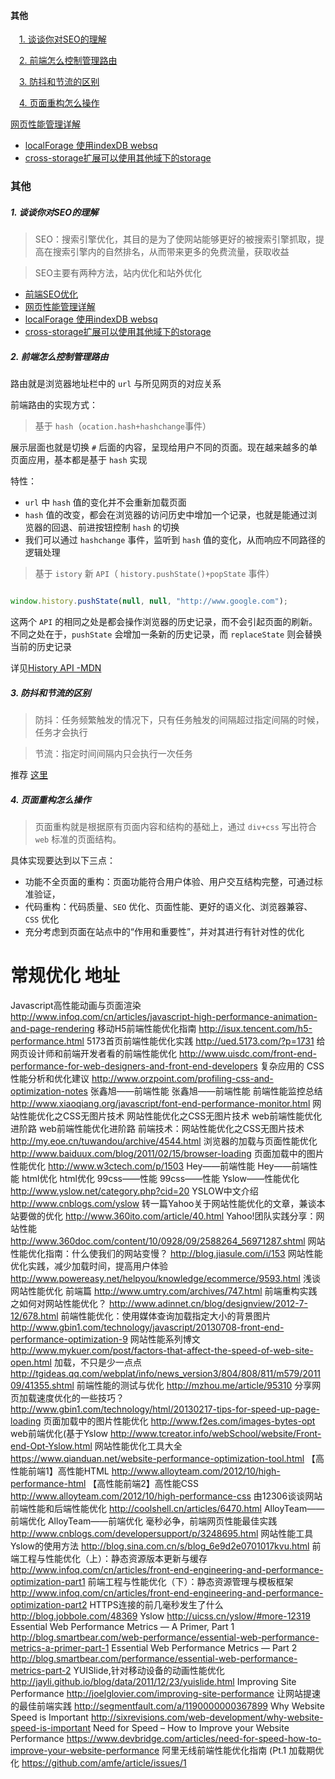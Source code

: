 
<h4>其他</h4>

&emsp;[1. 谈谈你对SEO的理解](#q1)

&emsp;[2. 前端怎么控制管理路由](#q2)

&emsp;[3. 防抖和节流的区别](#q3)

&emsp;[4. 页面重构怎么操作](#q4)

[网页性能管理详解](http://www.ruanyifeng.com/blog/2015/09/web-page-performance-in-depth.html)
- [localForage 使用indexDB websq](https://github.com/localForage/localForage)
- [cross-storage扩展可以使用其他域下的storage](https://github.com/zendesk/cross-storage)

### 其他

<h5 id='q1'>1. 谈谈你对SEO的理解</h5>

> SEO：搜索引擎优化，其目的是为了使网站能够更好的被搜索引擎抓取，提高在搜索引擎内的自然排名，从而带来更多的免费流量，获取收益

> SEO主要有两种方法，站内优化和站外优化

- [前端SEO优化](https://imweb.io/topic/5682938b57d7a6c47914fc00)
- [网页性能管理详解](http://www.ruanyifeng.com/blog/2015/09/web-page-performance-in-depth.html)
- [localForage 使用indexDB websq](https://github.com/localForage/localForage)
- [cross-storage扩展可以使用其他域下的storage](https://github.com/zendesk/cross-storage)

<h5 id='q2'>2. 前端怎么控制管理路由</h5>

路由就是浏览器地址栏中的 `url` 与所见网页的对应关系

前端路由的实现方式：

> 基于 `hash`（`ocation.hash+hashchange`事件）

展示层面也就是切换 `#` 后面的内容，呈现给用户不同的页面。现在越来越多的单页面应用，基本都是基于  `hash` 实现

特性：
 
- `url` 中 `hash` 值的变化并不会重新加载页面
- `hash` 值的改变，都会在浏览器的访问历史中增加一个记录，也就是能通过浏览器的回退、前进按钮控制 `hash` 的切换
- 我们可以通过 `hashchange` 事件，监听到 `hash` 值的变化，从而响应不同路径的逻辑处理

> 基于 `istory` 新 `API`（ `history.pushState()+popState` 事件）

```js

window.history.pushState(null, null, "http://www.google.com");

```

这两个 `API` 的相同之处是都会操作浏览器的历史记录，而不会引起页面的刷新。不同之处在于，`pushState` 会增加一条新的历史记录，而 `replaceState` 则会替换当前的历史记录

详见[History API -MDN](https://developer.mozilla.org/zh-CN/docs/Web/API/History_API)

<h5 id='q3'>3. 防抖和节流的区别</h5>

> 防抖：任务频繁触发的情况下，只有任务触发的间隔超过指定间隔的时候，任务才会执行

> 节流：指定时间间隔内只会执行一次任务

推荐 [这里](https://juejin.im/post/5c87b54ce51d455f7943dddb#chapter-three-one)

<h5 id='q4'>4. 页面重构怎么操作</h5>

> 页面重构就是根据原有页面内容和结构的基础上，通过 `div+css` 写出符合 `web` 标准的页面结构。

具体实现要达到以下三点：

- 功能不全页面的重构：页面功能符合用户体验、用户交互结构完整，可通过标准验证，
- 代码重构：代码质量、`SEO` 优化、页面性能、更好的语义化、浏览器兼容、`CSS` 优化
- 充分考虑到页面在站点中的“作用和重要性”，并对其进行有针对性的优化




#  常规优化	地址
Javascript高性能动画与页面渲染	http://www.infoq.com/cn/articles/javascript-high-performance-animation-and-page-rendering
移动H5前端性能优化指南	http://isux.tencent.com/h5-performance.html
5173首页前端性能优化实践	http://ued.5173.com/?p=1731
给网页设计师和前端开发者看的前端性能优化	http://www.uisdc.com/front-end-performance-for-web-designers-and-front-end-developers
复杂应用的 CSS 性能分析和优化建议	http://www.orzpoint.com/profiling-css-and-optimization-notes
张鑫旭——前端性能	张鑫旭——前端性能
前端性能监控总结	http://www.xiaoqiang.org/javascript/font-end-performance-monitor.html
网站性能优化之CSS无图片技术	网站性能优化之CSS无图片技术
web前端性能优化进阶路	web前端性能优化进阶路
前端技术：网站性能优化之CSS无图片技术	http://my.eoe.cn/tuwandou/archive/4544.html
浏览器的加载与页面性能优化	http://www.baiduux.com/blog/2011/02/15/browser-loading
页面加载中的图片性能优化	http://www.w3ctech.com/p/1503
Hey——前端性能	Hey——前端性能
html优化	html优化
99css——性能	99css——性能
Yslow——性能优化	http://www.yslow.net/category.php?cid=20
YSLOW中文介绍	http://www.cnblogs.com/yslow
转一篇Yahoo关于网站性能优化的文章，兼谈本站要做的优化	http://www.360ito.com/article/40.html
Yahoo!团队实践分享：网站性能	http://www.360doc.com/content/10/0928/09/2588264_56971287.shtml
网站性能优化指南：什么使我们的网站变慢？	http://blog.jiasule.com/i/153
网站性能优化实践，减少加载时间，提高用户体验	http://www.powereasy.net/helpyou/knowledge/ecommerce/9593.html
浅谈网站性能优化 前端篇	http://www.umtry.com/archives/747.html
前端重构实践之如何对网站性能优化？	http://www.adinnet.cn/blog/designview/2012-7-12/678.html
前端性能优化：使用媒体查询加载指定大小的背景图片	http://www.gbin1.com/technology/javascript/20130708-front-end-performance-optimization-9
网站性能系列博文	http://www.mykuer.com/post/factors-that-affect-the-speed-of-web-site-open.html
加载，不只是少一点点	http://tgideas.qq.com/webplat/info/news_version3/804/808/811/m579/201109/41355.shtml
前端性能的测试与优化	http://mzhou.me/article/95310
分享网页加载速度优化的一些技巧？	http://www.gbin1.com/technology/html/20130217-tips-for-speed-up-page-loading
页面加载中的图片性能优化	http://www.f2es.com/images-bytes-opt
web前端优化(基于Yslow	http://www.tcreator.info/webSchool/website/Front-end-Opt-Yslow.html
网站性能优化工具大全	https://www.qianduan.net/website-performance-optimization-tool.html
【高性能前端1】高性能HTML	http://www.alloyteam.com/2012/10/high-performance-html
【高性能前端2】高性能CSS	http://www.alloyteam.com/2012/10/high-performance-css
由12306谈谈网站前端性能和后端性能优化	http://coolshell.cn/articles/6470.html
AlloyTeam——前端优化	AlloyTeam——前端优化
毫秒必争，前端网页性能最佳实践	http://www.cnblogs.com/developersupport/p/3248695.html
网站性能工具Yslow的使用方法	http://blog.sina.com.cn/s/blog_6e9d2e0701017kvu.html
前端工程与性能优化（上）：静态资源版本更新与缓存	http://www.infoq.com/cn/articles/front-end-engineering-and-performance-optimization-part1
前端工程与性能优化（下）：静态资源管理与模板框架	http://www.infoq.com/cn/articles/front-end-engineering-and-performance-optimization-part2
HTTPS连接的前几毫秒发生了什么	http://blog.jobbole.com/48369
Yslow	http://uicss.cn/yslow/#more-12319
Essential Web Performance Metrics — A Primer, Part 1	http://blog.smartbear.com/web-performance/essential-web-performance-metrics-a-primer-part-1
Essential Web Performance Metrics — Part 2	http://blog.smartbear.com/performance/essential-web-performance-metrics-part-2
YUISlide,针对移动设备的动画性能优化	http://jayli.github.io/blog/data/2011/12/23/yuislide.html
Improving Site Performance	http://joelglovier.com/improving-site-performance
让网站提速的最佳前端实践	http://segmentfault.com/a/1190000000367899
Why Website Speed is Important	http://sixrevisions.com/web-development/why-website-speed-is-important
Need for Speed – How to Improve your Website Performance	https://www.devbridge.com/articles/need-for-speed-how-to-improve-your-website-performance
阿里无线前端性能优化指南 (Pt.1 加载期优化	https://github.com/amfe/article/issues/1